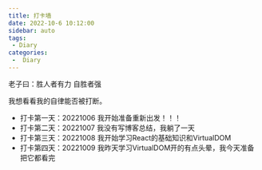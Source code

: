```yaml
---
title: 打卡墙
date: 2022-10-6 10:12:00
sidebar: auto
tags:
 - Diary
categories:
 -  Diary
---
```


老子曰：胜人者有力 自胜者强

我想看看我的自律能否被打断。

+ 打卡第一天：20221006 我开始准备重新出发！！！
+ 打卡第二天：20221007 我没有写博客总结，我躺了一天
+ 打卡第三天：20221008 我开始学习React的基础知识和VirtualDOM
+ 打卡第四天：20221009 我昨天学习VirtualDOM开的有点头晕，我今天准备把它都看完
